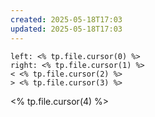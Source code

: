```yaml
---
created: 2025-05-18T17:03
updated: 2025-05-18T17:03
---
```

```dialogue
left: <% tp.file.cursor(0) %>
right: <% tp.file.cursor(1) %>
< <% tp.file.cursor(2) %>
> <% tp.file.cursor(3) %>
```
<% tp.file.cursor(4) %>